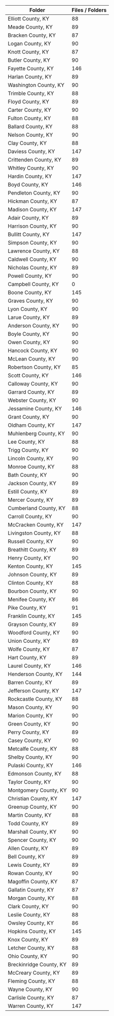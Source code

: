 | Folder                  |   Files / Folders |
|-------------------------|-------------------|
| Elliott County, KY      |                88 |
| Meade County, KY        |                89 |
| Bracken County, KY      |                87 |
| Logan County, KY        |                90 |
| Knott County, KY        |                87 |
| Butler County, KY       |                90 |
| Fayette County, KY      |               146 |
| Harlan County, KY       |                89 |
| Washington County, KY   |                90 |
| Trimble County, KY      |                88 |
| Floyd County, KY        |                89 |
| Carter County, KY       |                90 |
| Fulton County, KY       |                88 |
| Ballard County, KY      |                88 |
| Nelson County, KY       |                90 |
| Clay County, KY         |                88 |
| Daviess County, KY      |               147 |
| Crittenden County, KY   |                89 |
| Whitley County, KY      |                90 |
| Hardin County, KY       |               147 |
| Boyd County, KY         |               146 |
| Pendleton County, KY    |                90 |
| Hickman County, KY      |                87 |
| Madison County, KY      |               147 |
| Adair County, KY        |                89 |
| Harrison County, KY     |                90 |
| Bullitt County, KY      |               147 |
| Simpson County, KY      |                90 |
| Lawrence County, KY     |                88 |
| Caldwell County, KY     |                90 |
| Nicholas County, KY     |                89 |
| Powell County, KY       |                90 |
| Campbell County, KY     |                 0 |
| Boone County, KY        |               145 |
| Graves County, KY       |                90 |
| Lyon County, KY         |                90 |
| Larue County, KY        |                89 |
| Anderson County, KY     |                90 |
| Boyle County, KY        |                90 |
| Owen County, KY         |                90 |
| Hancock County, KY      |                90 |
| McLean County, KY       |                90 |
| Robertson County, KY    |                85 |
| Scott County, KY        |               146 |
| Calloway County, KY     |                90 |
| Garrard County, KY      |                89 |
| Webster County, KY      |                90 |
| Jessamine County, KY    |               146 |
| Grant County, KY        |                90 |
| Oldham County, KY       |               147 |
| Muhlenberg County, KY   |                90 |
| Lee County, KY          |                88 |
| Trigg County, KY        |                90 |
| Lincoln County, KY      |                90 |
| Monroe County, KY       |                88 |
| Bath County, KY         |                90 |
| Jackson County, KY      |                89 |
| Estill County, KY       |                89 |
| Mercer County, KY       |                89 |
| Cumberland County, KY   |                88 |
| Carroll County, KY      |                90 |
| McCracken County, KY    |               147 |
| Livingston County, KY   |                88 |
| Russell County, KY      |                90 |
| Breathitt County, KY    |                89 |
| Henry County, KY        |                90 |
| Kenton County, KY       |               145 |
| Johnson County, KY      |                89 |
| Clinton County, KY      |                88 |
| Bourbon County, KY      |                90 |
| Menifee County, KY      |                86 |
| Pike County, KY         |                91 |
| Franklin County, KY     |               145 |
| Grayson County, KY      |                89 |
| Woodford County, KY     |                90 |
| Union County, KY        |                89 |
| Wolfe County, KY        |                87 |
| Hart County, KY         |                89 |
| Laurel County, KY       |               146 |
| Henderson County, KY    |               144 |
| Barren County, KY       |                89 |
| Jefferson County, KY    |               147 |
| Rockcastle County, KY   |                88 |
| Mason County, KY        |                90 |
| Marion County, KY       |                90 |
| Green County, KY        |                90 |
| Perry County, KY        |                89 |
| Casey County, KY        |                90 |
| Metcalfe County, KY     |                88 |
| Shelby County, KY       |                90 |
| Pulaski County, KY      |               146 |
| Edmonson County, KY     |                88 |
| Taylor County, KY       |                90 |
| Montgomery County, KY   |                90 |
| Christian County, KY    |               147 |
| Greenup County, KY      |                90 |
| Martin County, KY       |                88 |
| Todd County, KY         |                89 |
| Marshall County, KY     |                90 |
| Spencer County, KY      |                90 |
| Allen County, KY        |                89 |
| Bell County, KY         |                89 |
| Lewis County, KY        |                89 |
| Rowan County, KY        |                90 |
| Magoffin County, KY     |                87 |
| Gallatin County, KY     |                87 |
| Morgan County, KY       |                88 |
| Clark County, KY        |                90 |
| Leslie County, KY       |                88 |
| Owsley County, KY       |                86 |
| Hopkins County, KY      |               145 |
| Knox County, KY         |                89 |
| Letcher County, KY      |                88 |
| Ohio County, KY         |                90 |
| Breckinridge County, KY |                89 |
| McCreary County, KY     |                89 |
| Fleming County, KY      |                88 |
| Wayne County, KY        |                90 |
| Carlisle County, KY     |                87 |
| Warren County, KY       |               147 |